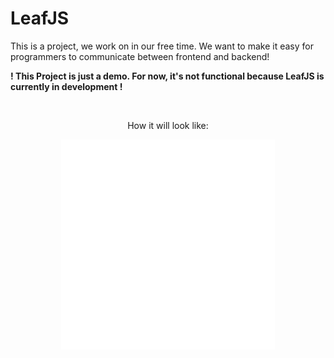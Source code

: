 # LeafJS

This is a project, we work on in our free time.
We want to make it easy for programmers to communicate between frontend and backend!

**! This Project is just a demo. For now, it's not functional because LeafJS is currently in development !**

<br />

<p align="center">How it will look like:</p>
<p align="center">
  <img src="sampleCode.svg"
     alt="code here"
     style="width: 68%;"
     align="center"/>
</p>
